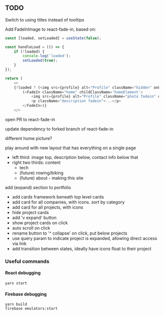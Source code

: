 ## TODO
Switch to using <a> titles instead of tooltips

Add FadeInImage to react-fade-in, based on:
```javascript
const [loaded, setLoaded] = useState(false);

const handleLoad = (() => {
    if (!loaded) {
        console.log('loaded');
        setLoaded(true);
    }
});

return (
    <>
    {!loaded ? (<img src={profile} alt="Profile" className="hidden" onLoad={handleLoad()} />) :
        (<FadeIn className="home" childClassName='homeElement'>
            <img src={profile} alt="Profile" className="photo fadein" onLoad={handleLoad()} />
            <p className="description fadein">...</p>
        </FadeIn>)}
    </>
```
open PR to react-fade-in

update dependency to forked branch of react-fade-in

different home picture?

play around with new layout that has everything on a single page
* left third: image top, description below, contact info below that
* right two thirds: content
    * tech
    * (future) rowing/biking
    * (future) about - making this site



add (expand) section to portfolio
* add cards framework beneath top level cards
* add card for all companies, with icons. sort by category
* add card for all projects, with icons
* hide project cards
* add 'v expand' button
* show project cards on click
* auto scroll on click
* rename button to '^ collapse' on click, put below projects
* use query param to indicate project is expanded, allowing direct access via link
* add transition between states, ideally have icons float to their project


### Useful commands
#### React debugging

```shell
yarn start
```

#### Firebase debugging

```shell
yarn build
firebase emulators:start
```
